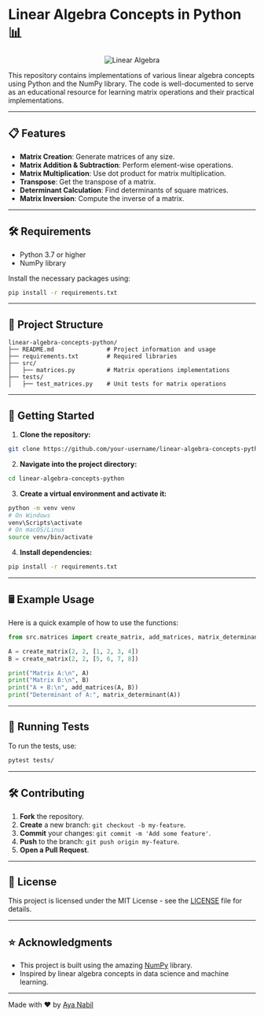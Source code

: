 # Linear Algebra Concepts in Python 📊

<div style="text-align: center;"> 
  
![Linear Algebra](https://media.giphy.com/media/3o7aCWDyW0PJCsxHna/giphy.gif?cid=790b7611c7krx0w13vqq3o5a9rfysherckkbhwor4uaiwubh&ep=v1_gifs_search&rid=giphy.gif&ct=g) 
</div>


This repository contains implementations of various linear algebra concepts using Python and the NumPy library. The code is well-documented to serve as an educational resource for learning matrix operations and their practical implementations.

---

## 📋 Features
- **Matrix Creation**: Generate matrices of any size.
- **Matrix Addition & Subtraction**: Perform element-wise operations.
- **Matrix Multiplication**: Use dot product for matrix multiplication.
- **Transpose**: Get the transpose of a matrix.
- **Determinant Calculation**: Find determinants of square matrices.
- **Matrix Inversion**: Compute the inverse of a matrix.

---

## 🛠️ Requirements
- Python 3.7 or higher
- NumPy library

Install the necessary packages using:

```bash
pip install -r requirements.txt
```

---

## 📂 Project Structure

```
linear-algebra-concepts-python/
├── README.md               # Project information and usage
├── requirements.txt        # Required libraries
├── src/
│   ├── matrices.py         # Matrix operations implementations
├── tests/
│   ├── test_matrices.py    # Unit tests for matrix operations
```

---

## 🚀 Getting Started

1. **Clone the repository:**

```bash
git clone https://github.com/your-username/linear-algebra-concepts-python.git
```

2. **Navigate into the project directory:**

```bash
cd linear-algebra-concepts-python
```

3. **Create a virtual environment and activate it:**

```bash
python -m venv venv
# On Windows
venv\Scripts\activate
# On macOS/Linux
source venv/bin/activate
```

4. **Install dependencies:**

```bash
pip install -r requirements.txt
```

---

## 🖩 Example Usage

Here is a quick example of how to use the functions:

```python
from src.matrices import create_matrix, add_matrices, matrix_determinant

A = create_matrix(2, 2, [1, 2, 3, 4])
B = create_matrix(2, 2, [5, 6, 7, 8])

print("Matrix A:\n", A)
print("Matrix B:\n", B)
print("A + B:\n", add_matrices(A, B))
print("Determinant of A:", matrix_determinant(A))
```

---

## 🧪 Running Tests

To run the tests, use:

```bash
pytest tests/
```

---

## 🛠️ Contributing

1. **Fork** the repository.
2. **Create** a new branch: `git checkout -b my-feature`.
3. **Commit** your changes: `git commit -m 'Add some feature'`.
4. **Push** to the branch: `git push origin my-feature`.
5. **Open a Pull Request**.

---

## 📜 License

This project is licensed under the MIT License - see the [LICENSE](LICENSE) file for details.

---

## ⭐ Acknowledgments

- This project is built using the amazing [NumPy](https://numpy.org/) library.
- Inspired by linear algebra concepts in data science and machine learning.

---

Made with ❤️ by [Aya Nabil](https://github.com/1AyaNabil1)

